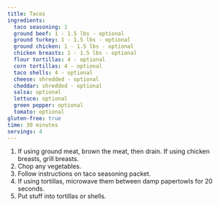 ```yaml
---
title: Tacos 
ingredients:
  taco seasoning: 1
  ground beef: 1 - 1.5 lbs - optional
  ground turkey: 1 - 1.5 lbs - optional
  ground chicken: 1 - 1.5 lbs - optional 
  chicken breasts: 1 - 1.5 lbs - optional
  flour tortillas: 4 - optional
  corn tortillas: 4 - optional
  taco shells: 4 - optional
  cheese: shredded - optional
  cheddar: shredded - optional
  salsa: optional
  lettuce: optional
  green pepper: optional
  tomato: optional
gluten-free: true
time: 30 minutes 
servings: 4
---
```


1. If using ground meat, brown the meat, then drain. If using chicken breasts, 
   grill breasts.
2. Chop any vegetables.
3. Follow instructions on taco seasoning packet.
4. If using tortillas, microwave them between damp papertowls for 20 seconds.
5. Put stuff into tortillas or shells.
